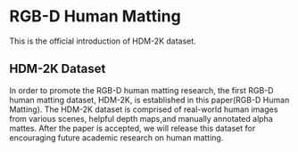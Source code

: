 # RGB-D Human Matting
This is the official introduction of HDM-2K dataset.
## HDM-2K Dataset
In order to promote the RGB-D human matting research, the first RGB-D human matting dataset, HDM-2K, is established in this paper(RGB-D Human Matting). The HDM-2K dataset is comprised of real-world human images from various scenes, helpful depth maps,and manually annotated alpha mattes. After the paper is accepted, we will release this dataset for encouraging future academic research on human matting. 
